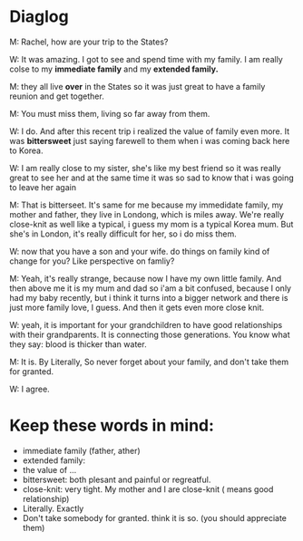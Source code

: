# Diaglog

M: Rachel, how are your trip to the States?

W: It was amazing. I got to see and spend time with my family. I am really colse to my **immediate family** and my **extended family.**

M: they all live **over** in the States so it was just great to have a family reunion and get together.

M: You must miss them, living so far away from them.

W: I do. And after this recent trip i realized the value of family even more. It was **bittersweet** just saying farewell to them when i was coming back here to Korea.

W: I am really close to my sister, she's like my best friend so it was really great to see her and at the same time it was so sad to know that i was going to leave her again

M: That is bitterseet. It's same for me because my immedidate family, my mother and father, they live in Londong, which is miles away. We're really close-knit as well like a typical, i guess my mom is a typical Korea mum. But she's in London, it's really difficult for her, so i do miss them. 

W: now that you have a son and your wife. do things on family kind of change for you? Like perspective on famliy?

M: Yeah, it's really strange, because now I have my own little family. And then above me it is my mum and dad so i'am a bit confused, because I only had my baby recently, but i think it turns into a bigger network and there is just more family love, I guess. And then it gets even more close knit.

W: yeah, it is important for your grandchildren to have good relationships with their grandparents. It is connecting those generations. You know what they say: blood is thicker than water. 

M: It is. By Literally, So never forget about your family, and don't take them for granted. 

W: I agree.


# Keep these words in mind:

- immediate family (father, ather)
- extended family: 
- the value of ...
- bittersweet: both plesant and painful or regreatful.
- close-knit: very tight. My mother and I are close-knit ( means good relationship)
- Literally. Exactly 
- Don't take somebody for granted.  think it is so. (you should appreciate them)
